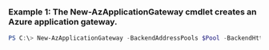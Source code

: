 ### Example 1: The New-AzApplicationGateway cmdlet creates an Azure application gateway.
```powershell
PS C:\> New-AzApplicationGateway -BackendAddressPools $Pool -BackendHttpSettingsCollection $PoolSetting -FrontendIPConfigurations {FrontendIPConfigurations} -FrontendPorts $FrontEndPort -GatewayIPConfigurations <PSApplicationGatewayIPConfiguration[]> -HttpListeners $Listener -Location West US -Name $appgwName -RequestRoutingRules $Rule -ResourceGroupName $rgname -Sku $Sku
```

